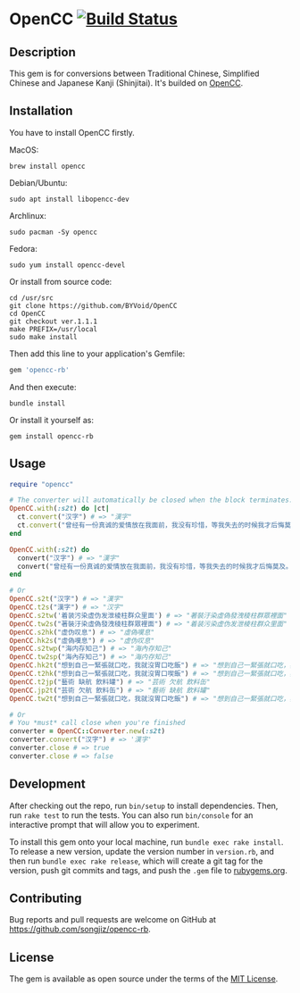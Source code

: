# OpenCC [![Build Status](https://travis-ci.org/songjiz/opencc-rb.svg?branch=master)](https://travis-ci.org/songjiz/opencc-rb)

## Description

This gem is for conversions between Traditional Chinese, Simplified Chinese and Japanese Kanji (Shinjitai). It's builded on [OpenCC](https://github.com/BYVoid/OpenCC).

## Installation

You have to install OpenCC firstly.

MacOS:

```shell
brew install opencc
```

Debian/Ubuntu:

```shell
sudo apt install libopencc-dev
```
Archlinux:

```shell
sudo pacman -Sy opencc
```

Fedora:

```shell
sudo yum install opencc-devel
```

Or install from source code:

```shell
cd /usr/src
git clone https://github.com/BYVoid/OpenCC
cd OpenCC
git checkout ver.1.1.1
make PREFIX=/usr/local
sudo make install
```

Then add this line to your application's Gemfile:

```ruby
gem 'opencc-rb'
```

And then execute:

```shell
bundle install
```

Or install it yourself as:

```shell
gem install opencc-rb
```

## Usage

```ruby
require "opencc"

# The converter will automatically be closed when the block terminates.
OpenCC.with(:s2t) do |ct|
  ct.convert("汉字") # => "漢字"
  ct.convert("曾经有一份真诚的爱情放在我面前，我没有珍惜，等我失去的时候我才后悔莫及。人事间最痛苦的事莫过于此。如果上天能够给我一个再来一次得机会，我会对那个女孩子说三个字，我爱你。如果非要在这份爱上加个期限，我希望是，一万年。") # => "曾經有一份真誠的愛情放在我面前，我沒有珍惜，等我失去的時候我才後悔莫及。人事間最痛苦的事莫過於此。如果上天能夠給我一個再來一次得機會，我會對那個女孩子說三個字，我愛你。如果非要在這份愛上加個期限，我希望是，一萬年。"
end

OpenCC.with(:s2t) do
  convert("汉字") # => "漢字"
  convert("曾经有一份真诚的爱情放在我面前，我没有珍惜，等我失去的时候我才后悔莫及。人事间最痛苦的事莫过于此。如果上天能够给我一个再来一次得机会，我会对那个女孩子说三个字，我爱你。如果非要在这份爱上加个期限，我希望是，一万年。") # => "曾經有一份真誠的愛情放在我面前，我沒有珍惜，等我失去的時候我才後悔莫及。人事間最痛苦的事莫過於此。如果上天能夠給我一個再來一次得機會，我會對那個女孩子說三個字，我愛你。如果非要在這份愛上加個期限，我希望是，一萬年。"
end

# Or
OpenCC.s2t("汉字") # => "漢字"
OpenCC.t2s("漢字") # => "汉字"
OpenCC.s2tw('着装污染虚伪发泄棱柱群众里面') # => "著裝汙染虛偽發洩稜柱群眾裡面"
OpenCC.tw2s("著裝汙染虛偽發洩稜柱群眾裡面") # => "着装污染虚伪发泄棱柱群众里面"
OpenCC.s2hk("虚伪叹息") # => "虛偽嘆息"
OpenCC.hk2s("虛偽嘆息") # => "虚伪叹息"
OpenCC.s2twp("海内存知己") # => "海內存知己"
OpenCC.tw2sp("海內存知己") # => "海内存知己"
OpenCC.hk2t("想到自己一緊張就口吃，我就沒胃口吃飯") # => "想到自己一緊張就口吃，我就沒胃口喫飯"
OpenCC.t2hk("想到自己一緊張就口吃，我就沒胃口喫飯") # => "想到自己一緊張就口吃，我就沒胃口吃飯"
OpenCC.t2jp("藝術 缺航 飲料罐") # => "芸術 欠航 飲料缶"
OpenCC.jp2t("芸術 欠航 飲料缶") # => "藝術 缺航 飲料罐"
OpenCC.tw2t("想到自己一緊張就口吃，我就沒胃口吃飯") # => "想到自己一緊張就口吃，我就沒胃口喫飯"

# Or
# You *must* call close when you're finished
converter = OpenCC::Converter.new(:s2t)
converter.convert("汉字") # => '漢字'
converter.close # => true
converter.close # => false
```

## Development

After checking out the repo, run `bin/setup` to install dependencies. Then, run `rake test` to run the tests. You can also run `bin/console` for an interactive prompt that will allow you to experiment.

To install this gem onto your local machine, run `bundle exec rake install`. To release a new version, update the version number in `version.rb`, and then run `bundle exec rake release`, which will create a git tag for the version, push git commits and tags, and push the `.gem` file to [rubygems.org](https://rubygems.org).

## Contributing

Bug reports and pull requests are welcome on GitHub at https://github.com/songjiz/opencc-rb.


## License

The gem is available as open source under the terms of the [MIT License](https://opensource.org/licenses/MIT).
